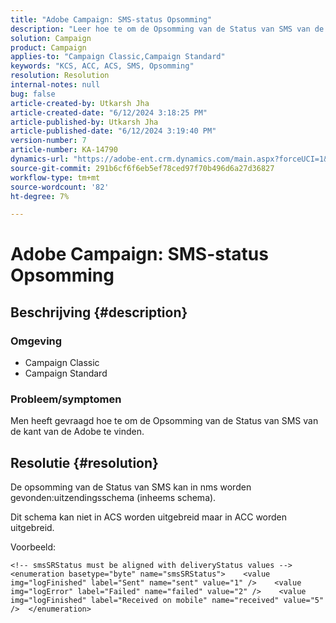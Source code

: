 ```yaml
---
title: "Adobe Campaign: SMS-status Opsomming"
description: "Leer hoe te om de Opsomming van de Status van SMS van de kant van de Adobe in Campaign Classic te vinden."
solution: Campaign
product: Campaign
applies-to: "Campaign Classic,Campaign Standard"
keywords: "KCS, ACC, ACS, SMS, Opsomming"
resolution: Resolution
internal-notes: null
bug: false
article-created-by: Utkarsh Jha
article-created-date: "6/12/2024 3:18:25 PM"
article-published-by: Utkarsh Jha
article-published-date: "6/12/2024 3:19:40 PM"
version-number: 7
article-number: KA-14790
dynamics-url: "https://adobe-ent.crm.dynamics.com/main.aspx?forceUCI=1&pagetype=entityrecord&etn=knowledgearticle&id=346686fd-ce28-ef11-840a-00224808decd"
source-git-commit: 291b6cf6f6eb5ef78ced97f70b496d6a27d36827
workflow-type: tm+mt
source-wordcount: '82'
ht-degree: 7%

---
```


# Adobe Campaign: SMS-status Opsomming

## Beschrijving {#description}




### Omgeving



- Campaign Classic
- Campaign Standard




### Probleem/symptomen



Men heeft gevraagd hoe te om de Opsomming van de Status van SMS van de kant van de Adobe te vinden.


## Resolutie {#resolution}


De opsomming van de Status van SMS kan in nms worden gevonden:uitzendingsschema (inheems schema).

Dit schema kan niet in ACS worden uitgebreid maar in ACC worden uitgebreid.

Voorbeeld:


```
<!-- smsSRStatus must be aligned with deliveryStatus values -->  <enumeration basetype="byte" name="smsSRStatus">    <value img="logFinished" label="Sent" name="sent" value="1" />    <value img="logError" label="Failed" name="failed" value="2" />    <value img="logFinished" label="Received on mobile" name="received" value="5" />  </enumeration>
```



